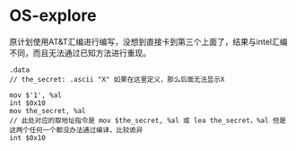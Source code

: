 # OS-explore

原计划使用AT&T汇编进行编写，没想到直接卡到第三个上面了，结果与intel汇编不同，而且无法通过已知方法进行重现。

```
.data
// the_secret: .ascii "X" 如果在这里定义，那么后面无法显示X

mov $'1', %al
int $0x10
mov the_secret, %al
// 此处对应的取地址指令是 mov $the_secret, %al 或 lea the_secret，%al 但是这两个任何一个都没办法通过编译，比较诡异
int $0x10
```